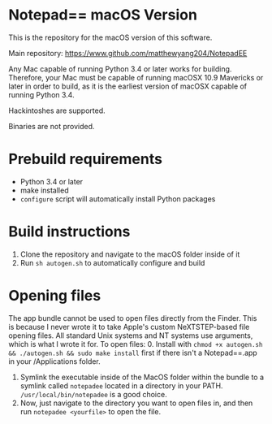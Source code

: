 # Notepad== macOS Version
This is the repository for the macOS version of this software.

Main repository: https://www.github.com/matthewyang204/NotepadEE

Any Mac capable of running Python 3.4 or later works for building. Therefore, your Mac must be capable of running macOSX 10.9 Mavericks or later in order to build, as it is the earliest version of macOSX capable of running Python 3.4.

Hackintoshes are supported.

Binaries are not provided.

# Prebuild requirements
- Python 3.4 or later
- make installed
- `configure` script will automatically install Python packages

# Build instructions
1. Clone the repository and navigate to the macOS folder inside of it
2. Run `sh autogen.sh` to automatically configure and build

# Opening files
The app bundle cannot be used to open files directly from the Finder. This is because I never wrote it to take Apple's custom NeXTSTEP-based file opening files. All standard Unix systems and NT systems use arguments, which is what I wrote it for. To open files:
0. Install with `chmod +x autogen.sh && ./autogen.sh && sudo make install` first if there isn't a Notepad==.app in your /Applications folder.
1. Symlink the executable inside of the MacOS folder within the bundle to a symlink called `notepadee` located in a directory in your PATH. `/usr/local/bin/notepadee` is a good choice.
2. Now, just navigate to the directory you want to open files in, and then run `notepadee <yourfile>` to open the file.